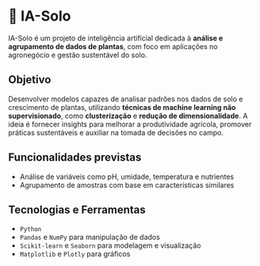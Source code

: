 # 🌱 IA-Solo

IA-Solo é um projeto de inteligência artificial dedicada à **análise e agrupamento de dados de plantas**, com foco em aplicações no agronegócio e gestão sustentável do solo.

##  Objetivo

Desenvolver modelos capazes de analisar padrões nos dados de solo e crescimento de plantas, utilizando **técnicas de machine learning não supervisionado**, como **clusterização** e **redução de dimensionalidade**. A ideia é fornecer insights para melhorar a produtividade agrícola, promover práticas sustentáveis e auxiliar na tomada de decisões no campo.

##  Funcionalidades previstas

- Análise de variáveis como pH, umidade, temperatura e nutrientes
- Agrupamento de amostras com base em características similares


##  Tecnologias e Ferramentas

- `Python`
- `Pandas` e `NumPy` para manipulação de dados
- `Scikit-learn` e `Seaborn` para modelagem e visualização
- `Matplotlib` e `Plotly` para gráficos


